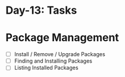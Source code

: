 # Day-13: Tasks

# Package Management

- [ ] Install / Remove / Upgrade Packages
- [ ] Finding and Installing Packages
- [ ] Listing Installed Packages

